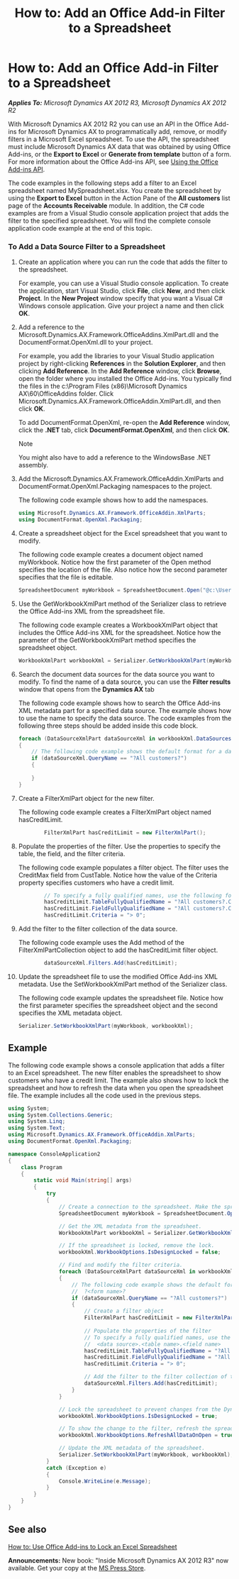 ﻿---
title: 'How to: Add an Office Add-in Filter to a Spreadsheet'
TOCTitle: 'How to: Add an Office Add-in Filter to a Spreadsheet'
ms:assetid: bc72e08b-b2b6-4e05-8e02-eacbb28a05d8
ms:mtpsurl: https://msdn.microsoft.com/en-us/library/JJ677294(v=AX.60)
ms:contentKeyID: 49384065
ms.date: 05/18/2015
mtps_version: v=AX.60
dev_langs:
- csharp
---

# How to: Add an Office Add-in Filter to a Spreadsheet 


_**Applies To:** Microsoft Dynamics AX 2012 R3, Microsoft Dynamics AX 2012 R2_

With Microsoft Dynamics AX 2012 R2 you can use an API in the Office Add-ins for Microsoft Dynamics AX to programmatically add, remove, or modify filters in a Microsoft Excel spreadsheet. To use the API, the spreadsheet must include Microsoft Dynamics AX data that was obtained by using Office Add-ins, or the **Export to Excel** or **Generate from template** button of a form. For more information about the Office Add-ins API, see [Using the Office Add-ins API](using-the-office-add-ins-api.md).

The code examples in the following steps add a filter to an Excel spreadsheet named MySpreadsheet.xlsx. You create the spreadsheet by using the **Export to Excel** button in the Action Pane of the **All customers** list page of the **Accounts Receivable** module. In addition, the C\# code examples are from a Visual Studio console application project that adds the filter to the specified spreadsheet. You will find the complete console application code example at the end of this topic.

### To Add a Data Source Filter to a Spreadsheet

1.  Create an application where you can run the code that adds the filter to the spreadsheet.
    
    For example, you can use a Visual Studio console application. To create the application, start Visual Studio, click **File**, click **New**, and then click **Project**. In the **New Project** window specify that you want a Visual C\# Windows console application. Give your project a name and then click **OK**.

2.  Add a reference to the Microsoft.Dynamics.AX.Framework.OfficeAddins.XmlPart.dll and the DocumentFormat.OpenXml.dll to your project.
    
    For example, you add the libraries to your Visual Studio application project by right-clicking **References** in the **Solution Explorer**, and then clicking **Add Reference**. In the **Add Reference** window, click **Browse**, open the folder where you installed the Office Add-ins. You typically find the files in the c:\\Program Files (x86)\\Microsoft Dynamics AX\\60\\OfficeAddins folder. Click Microsoft.Dynamics.AX.Framework.OfficeAddin.XmlPart.dll, and then click **OK**.
    
    To add DocumentFormat.OpenXml, re-open the **Add Reference** window, click the **.NET** tab, click **DocumentFormat.OpenXml**, and then click **OK**.
    

    > [!NOTE]
    > <P>You might also have to add a reference to the WindowsBase .NET assembly.</P>



3.  Add the Microsoft.Dynamics.AX.Framework.OfficeAddin.XmlParts and DocumentFormat.OpenXml.Packaging namespaces to the project.
    
    The following code example shows how to add the namespaces.
    
    ``` csharp
    using Microsoft.Dynamics.AX.Framework.OfficeAddin.XmlParts;
    using DocumentFormat.OpenXml.Packaging;
    ```

4.  Create a spreadsheet object for the Excel spreadsheet that you want to modify.
    
    The following code example creates a document object named myWorkbook. Notice how the first parameter of the Open method specifies the location of the file. Also notice how the second parameter specifies that the file is editable.
    
    ``` csharp
    SpreadsheetDocument myWorkbook = SpreadsheetDocument.Open("@c:\Users\UserName\Documents\MySpreadsheet.xlsx", true);
    ```

5.  Use the GetWorkbookXmlPart method of the Serializer class to retrieve the Office Add-ins XML from the spreadsheet file.
    
    The following code example creates a WorkbookXmlPart object that includes the Office Add-ins XML for the spreadsheet. Notice how the parameter of the GetWorkbookXmlPart method specifies the spreadsheet object.
    
    ``` csharp
    WorkbookXmlPart workbookXml = Serializer.GetWorkbookXmlPart(myWorkbook);
    ```

6.  Search the document data sources for the data source you want to modify. To find the name of a data source, you can use the **Filter results** window that opens from the **Dynamics AX** tab
    
    The following code example shows how to search the Office Add-ins XML metadata part for a specified data source. The example shows how to use the name to specify the data source. The code examples from the following three steps should be added inside this code block.
    
    ``` csharp
    foreach (DataSourceXmlPart dataSourceXml in workbookXml.DataSources.Values)
    {
        // The following code example shows the default format for a data source name: ?<form name>?
        if (dataSourceXml.QueryName == "?All customers?")
        {
            
        }
    }
    ```

7.  Create a FilterXmlPart object for the new filter.
    
    The following code example creates a FilterXmlPart object named hasCreditLimit.
    
    ``` csharp
            FilterXmlPart hasCreditLimit = new FilterXmlPart();
    ```

8.  Populate the properties of the filter. Use the properties to specify the table, the field, and the filter criteria.
    
    The following code example populates a filter object. The filter uses the CreditMax field from CustTable. Notice how the value of the Criteria property specifies customers who have a credit limit.
    
    ``` csharp
            // To specify a fully qualified names, use the following format: <data source>.<table name>.<field name>.
            hasCreditLimit.TableFullyQualifiedName = "?All customers?.CustTable";
            hasCreditLimit.FieldFullyQualifiedName = "?All customers?.CustTable.CreditMax";
            hasCreditLimit.Criteria = "> 0";
    ```

9.  Add the filter to the filter collection of the data source.
    
    The following code example uses the Add method of the FilterXmlPartCollection object to add the hasCreditLimit filter object.
    
    ``` csharp
            dataSourceXml.Filters.Add(hasCreditLimit);
    ```

10. Update the spreadsheet file to use the modified Office Add-ins XML metadata. Use the SetWorkbookXmlPart method of the Serializer class.
    
    The following code example updates the spreadsheet file. Notice how the first parameter specifies the spreadsheet object and the second specifies the XML metadata object.
    
    ``` csharp
    Serializer.SetWorkbookXmlPart(myWorkbook, workbookXml);
    ```

## Example

The following code example shows a console application that adds a filter to an Excel spreadsheet. The new filter enables the spreadsheet to show customers who have a credit limit. The example also shows how to lock the spreadsheet and how to refresh the data when you open the spreadsheet file. The example includes all the code used in the previous steps.

``` csharp
using System;
using System.Collections.Generic;
using System.Linq;
using System.Text;
using Microsoft.Dynamics.AX.Framework.OfficeAddin.XmlParts;
using DocumentFormat.OpenXml.Packaging;

namespace ConsoleApplication2
{
    class Program
    {
        static void Main(string[] args)
        {
            try
            {
                // Create a connection to the spreadsheet. Make the spreadsheet editable.
                SpreadsheetDocument myWorkbook = SpreadsheetDocument.Open(@"C:\Users\LocalUser\Documents\MySpreadsheet.xlsx", true);

                // Get the XML metadata from the spreadsheet.
                WorkbookXmlPart workbookXml = Serializer.GetWorkbookXmlPart(myWorkbook);

                // If the spreadsheet is locked, remove the lock.
                workbookXml.WorkbookOptions.IsDesignLocked = false;

                // Find and modify the filter criteria.
                foreach (DataSourceXmlPart dataSourceXml in workbookXml.DataSources.Values)
                {
                    // The following code example shows the default format for the data source name:
                    //  ?<form name>?
                    if (dataSourceXml.QueryName == "?All customers?")
                    {
                        // Create a filter object
                        FilterXmlPart hasCreditLimit = new FilterXmlPart();
                        
                        // Populate the properties of the filter
                        // To specify a fully qualified names, use the following format:
                        //  <data source>.<table name>.<field name>
                        hasCreditLimit.TableFullyQualifiedName = "?All customers?.CustTable";
                        hasCreditLimit.FieldFullyQualifiedName = "?All customers?.CustTable.CreditMax";
                        hasCreditLimit.Criteria = "> 0";

                        // Add the filter to the filter collection of the datasource.
                        dataSourceXml.Filters.Add(hasCreditLimit);
                    }
                }

                // Lock the spreadsheet to prevent changes from the Dynamics AX tab
                workbookXml.WorkbookOptions.IsDesignLocked = true;

                // To show the change to the filter, refresh the spreadsheet when it opens.
                workbookXml.WorkbookOptions.RefreshAllDataOnOpen = true;

                // Update the XML metadata of the spreadsheet.
                Serializer.SetWorkbookXmlPart(myWorkbook, workbookXml);
            }
            catch (Exception e)
            {
                Console.WriteLine(e.Message);
            }
        }
    }
}
```

## See also

[How to: Use Office Add-ins to Lock an Excel Spreadsheet](how-to-use-office-add-ins-to-lock-an-excel-spreadsheet.md)

  
**Announcements:** New book: "Inside Microsoft Dynamics AX 2012 R3" now available. Get your copy at the [MS Press Store](https://www.microsoftpressstore.com/store/inside-microsoft-dynamics-ax-2012-r3-9780735685109).

